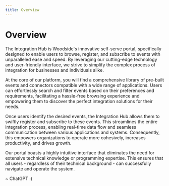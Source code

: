 ```yaml
---
title: Overview
---
```


# Overview

The Integration Hub is Woodside's innovative self-serve portal, specifically designed to enable users to browse, register, and subscribe to events with unparalleled ease and speed. By leveraging our cutting-edge technology and user-friendly interface, we strive to simplify the complex process of integration for businesses and individuals alike.

At the core of our platform, you will find a comprehensive library of pre-built events and connectors compatible with a wide range of applications. Users can effortlessly search and filter events based on their preferences and requirements, facilitating a hassle-free browsing experience and empowering them to discover the perfect integration solutions for their needs.

Once users identify the desired events, the Integration Hub allows them to swiftly register and subscribe to these events. This streamlines the entire integration process, enabling real-time data flow and seamless communication between various applications and systems. Consequently, this empowers organizations to operate more cohesively, increases productivity, and drives growth.

Our portal boasts a highly intuitive interface that eliminates the need for extensive technical knowledge or programming expertise. This ensures that all users - regardless of their technical background - can successfully navigate and operate the system.

~ ChatGPT :)
